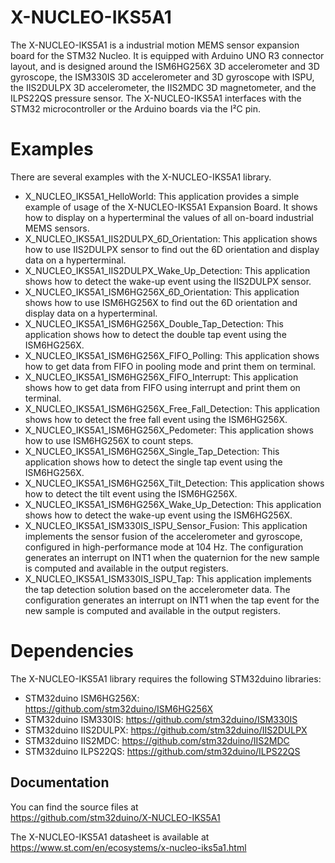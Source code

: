 # X-NUCLEO-IKS5A1

The X-NUCLEO-IKS5A1 is a industrial motion MEMS sensor expansion board for the STM32 Nucleo.
It is equipped with Arduino UNO R3 connector layout, and is designed around the ISM6HG256X 3D accelerometer and 3D gyroscope, 
the ISM330IS 3D accelerometer and 3D gyroscope with ISPU, the IIS2DULPX 3D accelerometer, the IIS2MDC 3D magnetometer, 
and the ILPS22QS pressure sensor.
The X-NUCLEO-IKS5A1 interfaces with the STM32 microcontroller or the Arduino boards via the I²C pin.

# Examples

There are several examples with the X-NUCLEO-IKS5A1 library.
* X_NUCLEO_IKS5A1_HelloWorld: This application provides a simple example of usage of the X-NUCLEO-IKS5A1 
Expansion Board. It shows how to display on a hyperterminal the values of all on-board industrial MEMS sensors.
* X_NUCLEO_IKS5A1_IIS2DULPX_6D_Orientation: This application shows how to use IIS2DULPX sensor to find out the 6D orientation and display data on a hyperterminal.
* X_NUCLEO_IKS5A1_IIS2DULPX_Wake_Up_Detection: This application shows how to detect the wake-up event using the IIS2DULPX sensor.
* X_NUCLEO_IKS5A1_ISM6HG256X_6D_Orientation: This application shows how to use ISM6HG256X to find out the 6D orientation and display data on a hyperterminal.
* X_NUCLEO_IKS5A1_ISM6HG256X_Double_Tap_Detection: This application shows how to detect the double tap event using the ISM6HG256X.
* X_NUCLEO_IKS5A1_ISM6HG256X_FIFO_Polling: This application shows how to get data from FIFO in pooling mode and print them on terminal.
* X_NUCLEO_IKS5A1_ISM6HG256X_FIFO_Interrupt: This application shows how to get data from FIFO using interrupt and print them on terminal.
* X_NUCLEO_IKS5A1_ISM6HG256X_Free_Fall_Detection: This application shows how to detect the free fall event using the ISM6HG256X.
* X_NUCLEO_IKS5A1_ISM6HG256X_Pedometer: This application shows how to use ISM6HG256X to count steps.
* X_NUCLEO_IKS5A1_ISM6HG256X_Single_Tap_Detection: This application shows how to detect the single tap event using the ISM6HG256X.
* X_NUCLEO_IKS5A1_ISM6HG256X_Tilt_Detection: This application shows how to detect the tilt event using the ISM6HG256X.
* X_NUCLEO_IKS5A1_ISM6HG256X_Wake_Up_Detection: This application shows how to detect the wake-up event using the ISM6HG256X.
* X_NUCLEO_IKS5A1_ISM330IS_ISPU_Sensor_Fusion: This application implements the sensor fusion of the accelerometer and gyroscope,
configured in high-performance mode at 104 Hz. The configuration generates an interrupt on INT1 when the quaternion for the new sample 
is computed and available in the output registers.
* X_NUCLEO_IKS5A1_ISM330IS_ISPU_Tap: This application implements the tap detection solution based on the accelerometer data. 
The configuration generates an interrupt on INT1 when the tap event for the new sample is computed and available in the output registers.

# Dependencies

The X-NUCLEO-IKS5A1 library requires the following STM32duino libraries:

* STM32duino ISM6HG256X: https://github.com/stm32duino/ISM6HG256X
* STM32duino ISM330IS: https://github.com/stm32duino/ISM330IS
* STM32duino IIS2DULPX: https://github.com/stm32duino/IIS2DULPX
* STM32duino IIS2MDC: https://github.com/stm32duino/IIS2MDC
* STM32duino ILPS22QS: https://github.com/stm32duino/ILPS22QS

## Documentation

You can find the source files at  
https://github.com/stm32duino/X-NUCLEO-IKS5A1

The X-NUCLEO-IKS5A1 datasheet is available at  
https://www.st.com/en/ecosystems/x-nucleo-iks5a1.html
